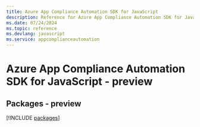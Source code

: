 ```yaml
---
title: Azure App Compliance Automation SDK for JavaScript
description: Reference for Azure App Compliance Automation SDK for JavaScript
ms.date: 07/24/2024
ms.topic: reference
ms.devlang: javascript
ms.service: appcomplianceautomation
---
```

# Azure App Compliance Automation SDK for JavaScript - preview
## Packages - preview
[!INCLUDE [packages](app-compliance-automation-index.md)]